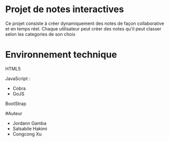 # Projet de notes interactives
Ce projet consiste à créer dynamiquement des notes de façon collaborative et en temps réel.
Chaque utilisateur peut créer des notes qu'il peut classer selon les categories de son choix

# Environnement technique
HTML5

JavaScript :
- Cobra
- GoJS
  
BootStrap

#Auteur
- Jordann Gamba
- Salsabile Hakimi
- Congcong Xu
